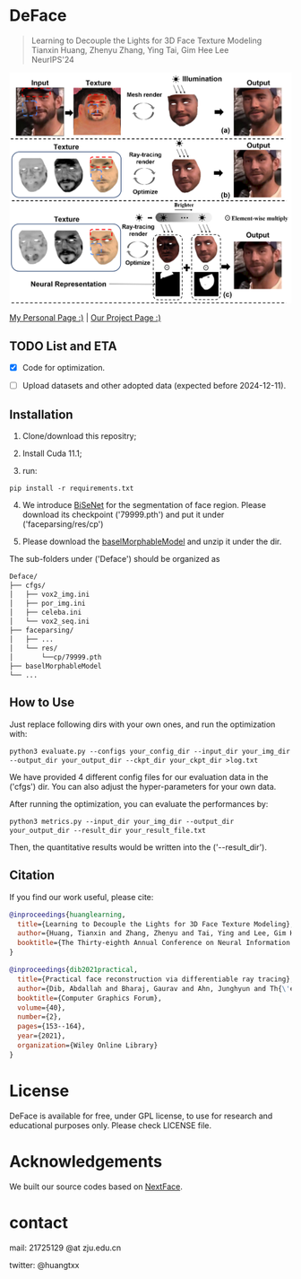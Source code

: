 # DeFace

> Learning to Decouple the Lights for 3D Face Texture Modeling  
> Tianxin Huang, Zhenyu Zhang, Ying Tai, Gim Hee Lee  
> NeurIPS'24 

![intro](overall.png)

[My Personal Page :)](https://tianxinhuang.github.io/) | [Our Project Page :)](https://tianxinhuang.github.io/projects/Deface)

## TODO List and ETA
- [x] Code for optimization.

- [ ] Upload datasets and other adopted data (expected before 2024-12-11).


## Installation

1. Clone/download this repositry;

2. Install Cuda 11.1;

3. run: 

```
pip install -r requirements.txt
```

4. We introduce [BiSeNet](https://github.com/zllrunning/face-parsing.PyTorch) for the segmentation of face region. Please download its checkpoint ('79999.pth') and put it under ('faceparsing/res/cp')

5. Please download the [baselMorphableModel]() and unzip it under the dir. 

The sub-folders under ('Deface') should be organized as

```
Deface/
├── cfgs/
│   ├── vox2_img.ini
│   ├── por_img.ini
│   ├── celeba.ini
│   └── vox2_seq.ini
├── faceparsing/
│   ├── ...
│   └── res/
│       └──cp/79999.pth
├── baselMorphableModel
└── ...
```

## How to Use

Just replace following dirs with your own ones, and run the optimization with:

```
python3 evaluate.py --configs your_config_dir --input_dir your_img_dir --output_dir your_output_dir --ckpt_dir your_ckpt_dir >log.txt
```

We have provided 4 different config files for our evaluation data in the ('cfgs') dir. You can also adjust the hyper-parameters for your own data.


After running the optimization, you can evaluate the performances by:

```
python3 metrics.py --input_dir your_img_dir --output_dir your_output_dir --result_dir your_result_file.txt
```

Then, the quantitative results would be written into the ('--result_dir').



## Citation

If you find our work useful, please cite:

```bibtex
@inproceedings{huanglearning,
  title={Learning to Decouple the Lights for 3D Face Texture Modeling},
  author={Huang, Tianxin and Zhang, Zhenyu and Tai, Ying and Lee, Gim Hee},
  booktitle={The Thirty-eighth Annual Conference on Neural Information Processing Systems}
}
```

```bibtex
@inproceedings{dib2021practical,
  title={Practical face reconstruction via differentiable ray tracing},
  author={Dib, Abdallah and Bharaj, Gaurav and Ahn, Junghyun and Th{\'e}bault, C{\'e}dric and Gosselin, Philippe and Romeo, Marco and Chevallier, Louis},
  booktitle={Computer Graphics Forum},
  volume={40},
  number={2},
  pages={153--164},
  year={2021},
  organization={Wiley Online Library}
}
```

# License
DeFace is available for free, under GPL license, to use for research and educational purposes only. Please check LICENSE file.

# Acknowledgements
We built our source codes based on [NextFace](https://github.com/abdallahdib/NextFace).


# contact 
mail: 21725129 @at zju.edu.cn

twitter: @huangtxx
